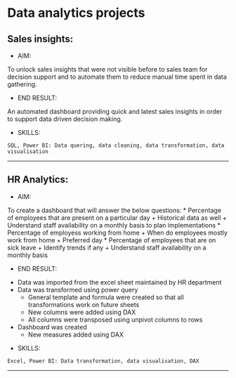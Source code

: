 # Data analytics projects

## Sales insights:

 - AIM: 
 
 To unlock sales insights that were not visible before to sales team for decision support and to automate them to reduce manual time spent in data gathering.
 
 - END RESULT:
 
 An automated dashboard providing quick and latest sales insights in order to support data driven decision making.
 
 - SKILLS:
 ```
 SQL, Power BI: Data quering, data cleaning, data transformation, data visualisation
```
---

## HR Analytics:

- AIM:

To create a dashboard that will answer the below questions:
	* Percentage of employees that are present on a particular day
		+ Historical data as well
		+ Understand staff availability on a monthly basis to plan implementations
	* Percentage of employess working from home
		+ When do employees mostly work from home
		+ Preferred day
	* Percentage of employees that are on sick leave
		+ Identify trends if any
		+ Understand staff availability on a monthly basis
  
- END RESULT:
* Data was imported from the excel sheet maintained by HR department
* Data was transformed using power query
	+ General template and formula were created so that all transformations work on future sheets
	+ New columns were added using DAX 
	+ All columns were transposed using unpivot columns to rows
* Dashboard was created
	+ New measures added using DAX
 
- SKILLS:
 ```
 Excel, Power BI: Data transformation, data visualisation, DAX
```
---
